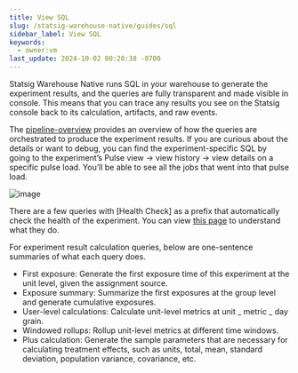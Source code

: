 ```yaml
---
title: View SQL
slug: /statsig-warehouse-native/guides/sql
sidebar_label: View SQL
keywords:
  - owner:vm
last_update: 2024-10-02 00:20:38 -0700
---
```


Statsig Warehouse Native runs SQL in your warehouse to generate the experiment results, and the queries are fully transparent and made visible in console. This means that you can trace any results you see on the Statsig console back to its calculation, artifacts, and raw events.

The [pipeline-overview](/statsig-warehouse-native/pipeline-overview) provides an overview of how the queries are orchestrated to produce the experiment results. If you are curious about the details or want to debug, you can find the experiment-specific SQL by going to the experiment’s Pulse view -> view history -> view details on a specific pulse load. You’ll be able to see all the jobs that went into that pulse load.

![image](https://github.com/statsig-io/docs/assets/139815787/f34e1265-e303-4705-b8cd-1a170a2af91e)

There are a few queries with [Health Check] as a prefix that automatically check the health of the experiment. You can view [this page](/statsig-warehouse-native/features/monitor-an-experiment) to understand what they do.

For experiment result calculation queries, below are one-sentence summaries of what each query does.

- First exposure: Generate the first exposure time of this experiment at the unit level, given the assignment source.
- Exposure summary: Summarize the first exposures at the group level and generate cumulative exposures.
- User-level calculations: Calculate unit-level metrics at unit _ metric _ day grain.
- Windowed rollups: Rollup unit-level metrics at different time windows.
- Plus calculation: Generate the sample parameters that are necessary for calculating treatment effects, such as units, total, mean, standard deviation, population variance, covariance, etc.
